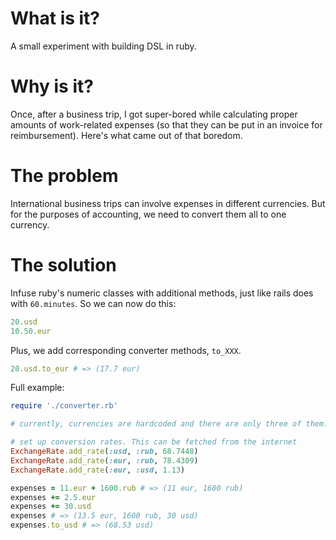 # What is it?

A small experiment with building DSL in ruby. 

# Why is it?

Once, after a business trip, I got super-bored while calculating proper amounts of 
work-related expenses (so that they can be put in an invoice for reimbursement). 
Here's what came out of that boredom.

# The problem

International business trips can involve expenses in different currencies. But for the purposes of accounting,
we need to convert them all to one currency. 

# The solution

Infuse ruby's numeric classes with additional methods, just like rails does with `60.minutes`.
So we can now do this:

``` ruby 
20.usd
10.50.eur
```

Plus, we add corresponding converter methods, `to_XXX`.

``` ruby 
20.usd.to_eur # => (17.7 eur)
```

Full example:

``` ruby 
require './converter.rb'

# currently, currencies are hardcoded and there are only three of them: usd, eur, rub.

# set up conversion rates. This can be fetched from the internet
ExchangeRate.add_rate(:usd, :rub, 68.7448)
ExchangeRate.add_rate(:eur, :rub, 78.4309)
ExchangeRate.add_rate(:eur, :usd, 1.13)

expenses = 11.eur + 1600.rub # => (11 eur, 1600 rub)
expenses += 2.5.eur
expenses += 30.usd
expenses # => (13.5 eur, 1600 rub, 30 usd)
expenses.to_usd # => (68.53 usd)
```
